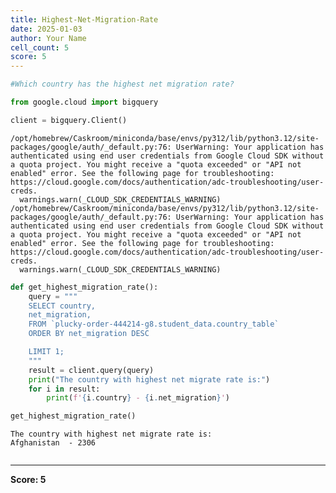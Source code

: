```yaml
---
title: Highest-Net-Migration-Rate
date: 2025-01-03
author: Your Name
cell_count: 5
score: 5
---
```


```python
#Which country has the highest net migration rate?
```


```python
from google.cloud import bigquery
```


```python
client = bigquery.Client()
```

    /opt/homebrew/Caskroom/miniconda/base/envs/py312/lib/python3.12/site-packages/google/auth/_default.py:76: UserWarning: Your application has authenticated using end user credentials from Google Cloud SDK without a quota project. You might receive a "quota exceeded" or "API not enabled" error. See the following page for troubleshooting: https://cloud.google.com/docs/authentication/adc-troubleshooting/user-creds. 
      warnings.warn(_CLOUD_SDK_CREDENTIALS_WARNING)
    /opt/homebrew/Caskroom/miniconda/base/envs/py312/lib/python3.12/site-packages/google/auth/_default.py:76: UserWarning: Your application has authenticated using end user credentials from Google Cloud SDK without a quota project. You might receive a "quota exceeded" or "API not enabled" error. See the following page for troubleshooting: https://cloud.google.com/docs/authentication/adc-troubleshooting/user-creds. 
      warnings.warn(_CLOUD_SDK_CREDENTIALS_WARNING)



```python
def get_highest_migration_rate():
    query = """
    SELECT country,
    net_migration,
    FROM `plucky-order-444214-g8.student_data.country_table` 
    ORDER BY net_migration DESC

    LIMIT 1;
    """
    result = client.query(query)
    print("The country with highest net migrate rate is:")
    for i in result:
        print(f'{i.country} - {i.net_migration}')

get_highest_migration_rate()
```

    The country with highest net migrate rate is:
    Afghanistan  - 2306



```python

```


---
**Score: 5**
